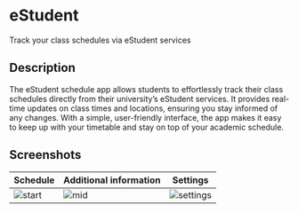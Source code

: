 # eStudent

Track your class schedules via eStudent services

## Description

The eStudent schedule app allows students to effortlessly track their class schedules directly from their university’s eStudent services. It provides real-time updates on class times and locations, ensuring you stay informed of any changes. With a simple, user-friendly interface, the app makes it easy to keep up with your timetable and stay on top of your academic schedule.

## Screenshots

| Schedule                                                                                                               | Additional information                                                                                               | Settings                                                                                                                  |
|------------------------------------------------------------------------------------------------------------------------|----------------------------------------------------------------------------------------------------------------------|---------------------------------------------------------------------------------------------------------------------------|
| ![start](https://github.com/GrbavaCigla/eStudent/blob/master/metadata/en-US/images/phoneScreenshots/settings/logo.png) | ![mid](https://github.com/GrbavaCigla/eStudent/blob/master/metadata/en-US/images/phoneScreenshots/settings/logo.png) | ![settings](https://github.com/GrbavaCigla/eStudent/blob/master/metadata/en-US/images/phoneScreenshots/settings/logo.png) |

